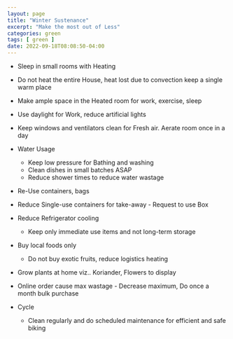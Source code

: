 ```yaml
---
layout: page
title: "Winter Sustenance"
excerpt: "Make the most out of Less"
categories: green
tags: [ green ]
date: 2022-09-18T08:08:50-04:00
---
```


* Sleep in small rooms with Heating
* Do not heat the entire House, heat lost due to convection keep a single warm place
* Make ample space in the Heated room for work, exercise, sleep
* Use daylight for Work, reduce artificial lights
* Keep windows and ventilators clean for Fresh air. Aerate room once in a day

* Water Usage
  * Keep low pressure for Bathing and washing
  * Clean dishes in small batches ASAP
  * Reduce shower times to reduce water wastage

* Re-Use containers, bags
* Reduce Single-use containers for take-away - Request to use Box
* Reduce Refrigerator cooling
  * Keep only immediate use items and not long-term storage

* Buy local foods only
  * Do not buy exotic fruits, reduce logistics heating
* Grow plants at home viz.. Koriander, Flowers to display
* Online order cause max wastage - Decrease maximum, Do once a month bulk purchase

* Cycle
  * Clean regularly and do scheduled maintenance for efficient and safe biking
